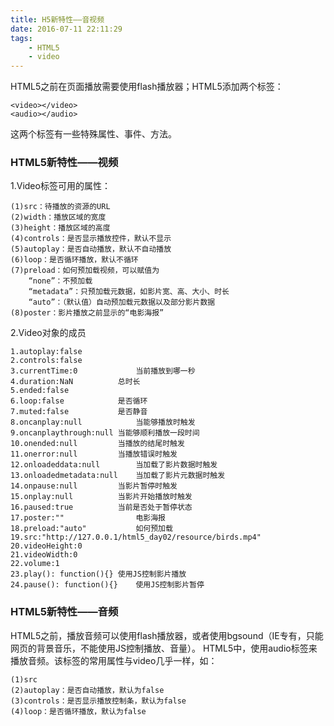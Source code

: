 ```yaml
---
title: H5新特性——音视频
date: 2016-07-11 22:11:29
tags: 
	- HTML5
	- video
---
```


HTML5之前在页面播放需要使用flash播放器；HTML5添加两个标签：

	<video></video>
	<audio></audio>
这两个标签有一些特殊属性、事件、方法。

### HTML5新特性——视频
1.Video标签可用的属性：

	(1)src：待播放的资源的URL
	(2)width：播放区域的宽度
	(3)height：播放区域的高度
	(4)controls：是否显示播放控件，默认不显示
	(5)autoplay：是否自动播放，默认不自动播放
	(6)loop：是否循环播放，默认不循环
	(7)preload：如何预加载视频，可以赋值为
		“none”：不预加载
		“metadata”：只预加载元数据，如影片宽、高、大小、时长
		“auto”：（默认值）自动预加载元数据以及部分影片数据
	(8)poster：影片播放之前显示的“电影海报”
<!-- more -->
2.Video对象的成员

	1.autoplay:false
	2.controls:false
	3.currentTime:0 			当前播放到哪一秒
	4.duration:NaN			总时长
	5.ended:false
	6.loop:false			是否循环
	7.muted:false			是否静音
	8.oncanplay:null			当能够播放时触发
	9.oncanplaythrough:null	当能够顺利播放一段时间
	10.onended:null			当播放的结尾时触发
	11.onerror:null			当播放错误时触发
	12.onloadeddata:null		当加载了影片数据时触发
	13.onloadedmetadata:null	当加载了影片元数据时触发
	14.onpause:null			当影片暂停时触发
	15.onplay:null			当影片开始播放时触发
	16.paused:true			当前是否处于暂停状态
	17.poster:""				电影海报
	18.preload:"auto"			如何预加载
	19.src:"http://127.0.0.1/html5_day02/resource/birds.mp4"
	20.videoHeight:0
	21.videoWidth:0
	22.volume:1
	23.play(): function(){}	使用JS控制影片播放
	24.pause(): function(){}	使用JS控制影片暂停
	
### HTML5新特性——音频
HTML5之前，播放音频可以使用flash播放器，或者使用bgsound（IE专有，只能网页的背景音乐，不能使用JS控制播放、音量）。
HTML5中，使用audio标签来播放音频。该标签的常用属性与video几乎一样，如：

	(1)src
	(2)autoplay：是否自动播放，默认为false
	(3)controls：是否显示播放控制条，默认为false
	(4)loop：是否循环播放，默认为false